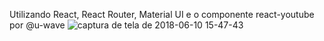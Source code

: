 Utilizando React, React Router, Material UI e o componente react-youtube por @u-wave
![captura de tela de 2018-06-10 15-47-43](https://user-images.githubusercontent.com/30444471/41205227-ad1410c6-6cc5-11e8-8d93-3af24968a086.png)
